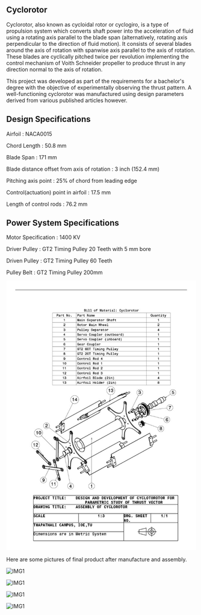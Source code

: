 ## Cyclorotor

Cyclorotor, also known as cycloidal rotor or cyclogiro, is a type of propulsion system which converts shaft power into the acceleration of fluid using a rotating axis parallel to the blade span (alternatively, rotating axis perpendicular to the direction of fluid motion). It consists of several blades around the axis of rotation with spanwise axis parallel to the axis of rotation. These blades are cyclically pitched twice per revolution implementing the control mechanism of Voith Schneider propeller to produce thrust in any direction normal to the axis of rotation.

This project was developed as part of the requirements for a bachelor's degree with the objective of experimentally observing the thrust pattern. A well-functioning cyclorotor was manufactured using design parameters derived from various published articles however.

## Design Specifications

Airfoil                                      : NACA0015

Chord Length                                 : 50.8 mm

Blade Span                                   : 171 mm

Blade distance offset from axis of rotation  : 3 inch (152.4 mm)

Pitching axis point                          : 25% of chord from leading edge

Control(actuation) point in airfoil          : 17.5 mm

Length of control rods                       : 76.2 mm

## Power System Specifications

Motor Specification  : 1400 KV

Driver Pulley        : GT2 Timing Pulley 20 Teeth with 5 mm bore

Driven Pulley        : GT2 Timing Pulley 60 Teeth

Pulley Belt          : GT2 Timing Pulley 200mm

![Assembly](/Pictures/Assembly_Draft.jpg)

Here are some pictures of final product after manufacture and assembly.

![IMG1](/Pictures/IMG3)

![IMG1](/Pictures/IMG4)

![IMG1](/Pictures/IMG5)

![IMG1](/Pictures/IMG6)
